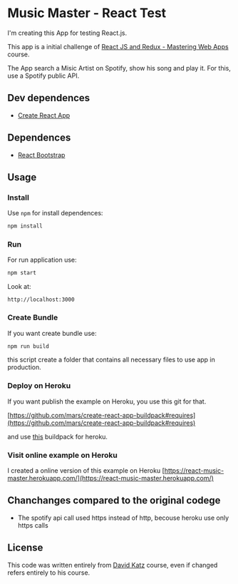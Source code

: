 # Music Master - React Test

I'm creating this App for testing React.js.

This app is a initial challenge of [React JS and Redux - Mastering Web Apps](https://www.udemy.com/react-js-and-redux-mastering-web-apps/learn/v4/overview) course.

The App search a Misic Artist on Spotify, show his song and play it. For this, use a Spotify public API.

## Dev dependences

* [Create React App](https://github.com/facebookincubator/create-react-app)

## Dependences

* [React Bootstrap](https://react-bootstrap.github.io/) 

## Usage

### Install

Use `npm` for install dependences:
```javascript
npm install
```

### Run 

For run application use:
```javascript
npm start
```
Look at:

```
http://localhost:3000
```

### Create Bundle

If you want create bundle use:
```javascript
npm run build
```
this script create a folder that contains all  necessary files to use app in production.

### Deploy on Heroku

If you want publish the example on Heroku, you use this git for that.

[https://github.com/mars/create-react-app-buildpack#requires](https://github.com/mars/create-react-app-buildpack#requires)

and use [this](https://github.com/mars/create-react-app-buildpack.git) buildpack for heroku.

### Visit online example on Heroku

I created a online version of this example on Heroku [https://react-music-master.herokuapp.com/](https://react-music-master.herokuapp.com/)

## Chanchanges compared to the original codege 

* The spotify api call used https instead of http, becouse heroku use only https calls

## License

This code was written entirely from [David Katz](https://www.linkedin.com/in/david-katz-sf/) course, even if changed refers entirely to his course.